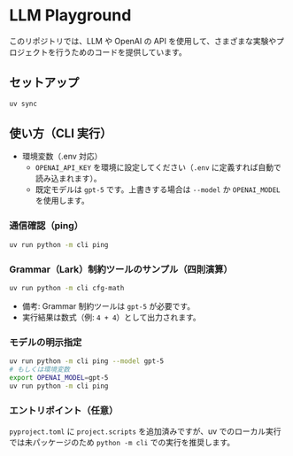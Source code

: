 # LLM Playground

このリポジトリでは、LLM や OpenAI の API を使用して、さまざまな実験やプロジェクトを行うためのコードを提供しています。

## セットアップ

```bash
uv sync
```

## 使い方（CLI 実行）

- 環境変数（.env 対応）
  - `OPENAI_API_KEY` を環境に設定してください（`.env` に定義すれば自動で読み込まれます）。
  - 既定モデルは `gpt-5` です。上書きする場合は `--model` か `OPENAI_MODEL` を使用します。

### 通信確認（ping）

```bash
uv run python -m cli ping
```

### Grammar（Lark）制約ツールのサンプル（四則演算）

```bash
uv run python -m cli cfg-math
```

- 備考: Grammar 制約ツールは `gpt-5` が必要です。
- 実行結果は数式（例: `4 + 4`）として出力されます。

### モデルの明示指定

```bash
uv run python -m cli ping --model gpt-5
# もしくは環境変数
export OPENAI_MODEL=gpt-5
uv run python -m cli ping
```

### エントリポイント（任意）

`pyproject.toml` に `project.scripts` を追加済みですが、uv でのローカル実行では未パッケージのため
`python -m cli` での実行を推奨します。
